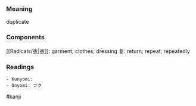 ### Meaning

duplicate

### Components

[[Radicals/衣|衣]]: garment; clothes; dressing 复: return; repeat; repeatedly

### Readings

```
- Kunyomi: 
- Onyomi: フク
```

#kanji